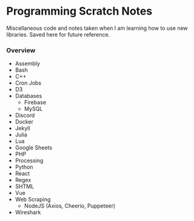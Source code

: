 # Programming Scratch Notes

Miscellaneous code and notes taken when I am learning how to use new libraries. Saved here for future reference.

### Overview
- Assembly
- Bash
- C++
- Cron Jobs
- D3
- Databases
   * Firebase
   * MySQL
- Discord
- Docker
- Jekyll
- Julia
- Lua
- Google Sheets
- PHP
- Processing
- Python
- React
- Regex
- SHTML
- Vue
- Web Scraping
   - NodeJS (Axios, Cheerio, Puppeteer)
- Wireshark
